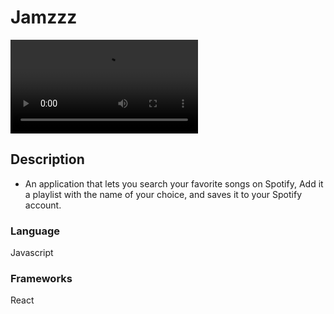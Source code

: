 # Jamzzz

![caption](./public/Jamzzz.mov)

## Description

* An application that lets you search your favorite songs on Spotify, Add it a playlist with the name of your choice, and saves it to your Spotify account.

### Language

Javascript

### Frameworks

React
